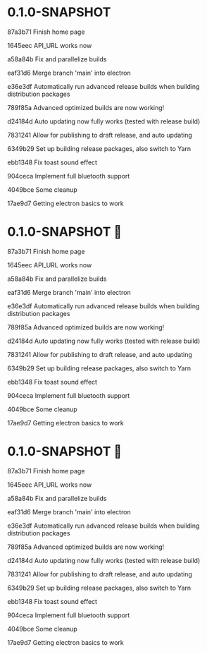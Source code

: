 
#  0.1.0-SNAPSHOT

87a3b71 Finish home page

1645eec API_URL works now

a58a84b Fix and parallelize builds

eaf31d6 Merge branch 'main' into electron

e36e3df Automatically run advanced release builds when building distribution packages

789f85a Advanced optimized builds are now working!

d24184d Auto updating now fully works (tested with release build)

7831241 Allow for publishing to draft release, and auto updating

6349b29 Set up building release packages, also switch to Yarn

ebb1348 Fix toast sound effect

904ceca Implement full bluetooth support

4049bce Some cleanup

17ae9d7 Getting electron basics to work

#  0.1.0-SNAPSHOT 📄

87a3b71 Finish home page

1645eec API_URL works now

a58a84b Fix and parallelize builds

eaf31d6 Merge branch 'main' into electron

e36e3df Automatically run advanced release builds when building distribution packages

789f85a Advanced optimized builds are now working!

d24184d Auto updating now fully works (tested with release build)

7831241 Allow for publishing to draft release, and auto updating

6349b29 Set up building release packages, also switch to Yarn

ebb1348 Fix toast sound effect

904ceca Implement full bluetooth support

4049bce Some cleanup

17ae9d7 Getting electron basics to work

#  0.1.0-SNAPSHOT 📄

87a3b71 Finish home page

1645eec API_URL works now

a58a84b Fix and parallelize builds

eaf31d6 Merge branch 'main' into electron

e36e3df Automatically run advanced release builds when building distribution packages

789f85a Advanced optimized builds are now working!

d24184d Auto updating now fully works (tested with release build)

7831241 Allow for publishing to draft release, and auto updating

6349b29 Set up building release packages, also switch to Yarn

ebb1348 Fix toast sound effect

904ceca Implement full bluetooth support

4049bce Some cleanup

17ae9d7 Getting electron basics to work


